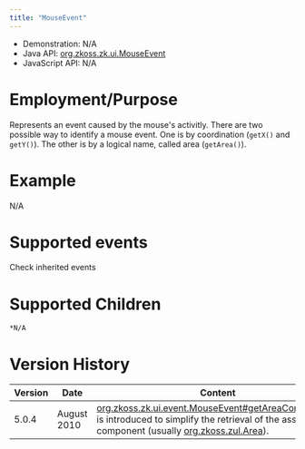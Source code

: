 ```yaml
---
title: "MouseEvent"
---
```



- Demonstration: N/A
- Java API: [org.zkoss.zk.ui.MouseEvent](https://www.zkoss.org/javadoc/latest/zk/org/zkoss/zk/ui/MouseEvent.html)
- JavaScript API: N/A

# Employment/Purpose

Represents an event caused by the mouse's activitly. There are two
possible way to identify a mouse event. One is by coordination (`getX()`
and `getY()`). The other is by a logical name, called area
(`getArea()`).

# Example

N/A

# Supported events

Check inherited events

# Supported Children

`*N/A`



# Version History

| Version | Date        | Content                                                                                                                                                                                              |
|---------|-------------|------------------------------------------------------------------------------------------------------------------------------------------------------------------------------------------------------|
| 5.0.4   | August 2010 | [org.zkoss.zk.ui.event.MouseEvent#getAreaComponent()](https://www.zkoss.org/javadoc/latest/zk/org/zkoss/zk/ui/event/MouseEvent.html#getAreaComponent()) is introduced to simplify the retrieval of the associated component (usually [org.zkoss.zul.Area](https://www.zkoss.org/javadoc/latest/zk/org/zkoss/zul/Area.html)). |


